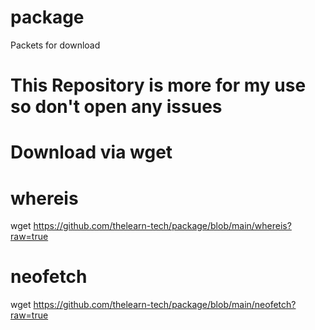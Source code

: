 # package
Packets for download

# This Repository is more for my use so don't open any issues

# Download via wget

# whereis 
 wget https://github.com/thelearn-tech/package/blob/main/whereis?raw=true

# neofetch

wget https://github.com/thelearn-tech/package/blob/main/neofetch?raw=true
